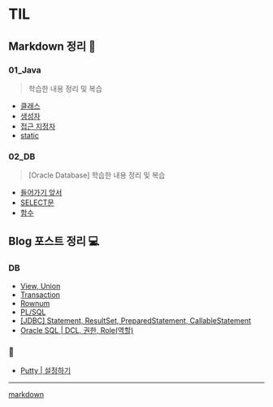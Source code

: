 # TIL
## Markdown 정리 📃
### 01_Java
> 학습한 내용 정리 및 복습
- [클래스](https://github.com/suyyeon/TIL/blob/main/01_Java/Java_class.md)
- [생성자](https://github.com/suyyeon/TIL/blob/main/01_Java/Java_constructor.md)
- [접근 지정자](https://github.com/suyyeon/TIL/blob/main/01_Java/Java_access_modifier.md)
- [static](https://github.com/suyyeon/TIL/blob/main/01_Java/Java_static.md)

### 02_DB
> [Oracle Database] 학습한 내용 정리 및 복습
- [들어가기 앞서](https://github.com/suyyeon/TIL/blob/main/02_DB/%EB%93%A4%EC%96%B4%EA%B0%80%EA%B8%B0.md)
- [SELECT문](https://github.com/suyyeon/TIL/blob/main/02_DB/SELECT.md)
- [함수](https://github.com/suyyeon/TIL/blob/main/02_DB/%ED%95%A8%EC%88%98.md)

## Blog 포스트 정리 💻

### DB
  - [View, Union](https://velog.io/@suyyeon/Oracle-SQL-View)
  - [Transaction](https://velog.io/@suyyeon/Oracle-SQL-Transaction)
  - [Rownum](https://velog.io/@suyyeon/Oracle-SQL-Rownum)
  - [PL/SQL](https://velog.io/@suyyeon/Oracle-SQL-PLSQL)
  - [[JDBC] Statement, ResultSet, PreparedStatement, CallableStatement](https://velog.io/@suyyeon/JDBC-Statement)
  - [Oracle SQL | DCL, 권한, Role(역할)](https://velog.io/@suyyeon/Oracle-SQL-DCL-%EA%B6%8C%ED%95%9C-Role%EC%97%AD%ED%95%A0)



### 👀
- [Putty | 설정하기](https://velog.io/@suyyeon/Putty-%EC%84%A4%EC%A0%95%ED%95%98%EA%B8%B0)

---
[markdown](https://marketplace.visualstudio.com/items?itemName=yzhang.markdown-all-in-one)
